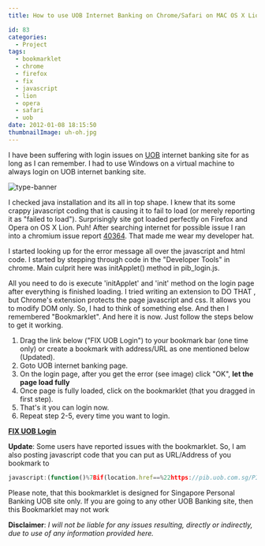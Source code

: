 ```yaml
---
title: How to use UOB Internet Banking on Chrome/Safari on MAC OS X Lion

id: 83
categories:
  - Project
tags:
  - bookmarklet
  - chrome
  - firefox
  - fix
  - javascript
  - lion
  - opera
  - safari
  - uob
date: 2012-01-08 18:15:50
thumbnailImage: uh-oh.jpg
---
```


I have been suffering with login issues on [UOB](http://www.uob.com.sg/personal/index.html) internet banking site for as long as I can remember. I had to use Windows on a virtual machine to always login on UOB internet banking site.

<!--more-->

![type-banner](UOB-ERROR.png "Error Message on Login Page in Chrome")

I checked java installation and its all in top shape. I knew that its some crappy javascript coding that is causing it to fail to load (or merely reporting it as "failed to load"). Surprisingly site got loaded perfectly on Firefox and Opera on OS X Lion. Puh! After searching internet for possible issue I ran into a chromium issue report [40364](http://code.google.com/p/chromium/issues/detail?id=40364). That made me wear my developer hat.

I started looking up for the error message all over the javascript and html code. I started by stepping through code in the "Developer Tools" in chrome. Main culprit here was initApplet() method in pib_login.js.

All you need to do is execute 'initApplet' and 'init' method on the login page after everything is finished loading. I tried writing an extension to DO THAT , but Chrome's extension protects the page javascript and css. It allows you to modify DOM only. So, I had to think of something else. And then I remembered "Bookmarklet". And here it is now. Just follow the steps below to get it working.

1. Drag the link below ("FIX UOB Login") to your bookmark bar (one time only) or create a bookmark with address/URL as one mentioned below (Updated).
1. Goto UOB internet banking page.
1. On the login page, after you get the error (see image) click "OK", **let the page load fully**
1. Once page is fully loaded, click on the bookmarklet (that you dragged in first step).
1. That's it you can login now.
1. Repeat step 2-5, every time you want to login.

**[FIX UOB Login][1]**

**Update**: Some users have reported issues with the bookmarklet. So, I am also posting javascript code that you can put as URL/Address of you bookmark to

```js
javascript:(function()%7Bif(location.href==%22https://pib.uob.com.sg/PIBLogin/appmanager/Login/Public%22)%7BinitApplet();init();%7D%7D)();
```

Please note, that this bookmarklet is designed for Singapore Personal Banking UOB site only. If you are going to any other UOB Banking site, then this Bookmarklet may not work

**Disclaimer**: _I will not be liable for any issues resulting, directly or indirectly, due to use of any information provided here._

[1]: javascript:(function()%7Bif(location.href==%22https://pib.uob.com.sg/PIBLogin/appmanager/Login/Public%22)%7BinitApplet();init();%7D%7D)();
